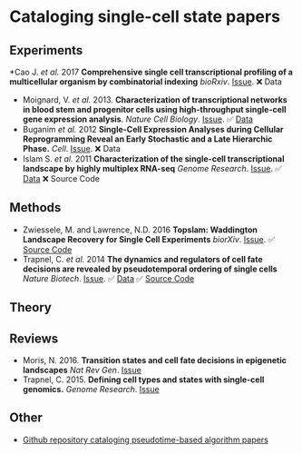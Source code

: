 # Cataloging single-cell state papers

## Experiments

*Cao J. _et al._ 2017 **Comprehensive single cell transcriptional profiling of a multicellular organism by combinatorial indexing** _bioRxiv_. [Issue](https://github.com/gwaygenomics/cell_state_papers/issues/8). :x: Data
* Moignard, V. _et al._ 2013. **Characterization of transcriptional networks in blood stem and
progenitor cells using high-throughput single-cell gene expression analysis**.
_Nature Cell Biology_. [Issue](https://github.com/gwaygenomics/cell_state_papers/issues/3).
:white_check_mark: [Data](https://www.ncbi.nlm.nih.gov/geo/query/acc.cgi?acc=GSE42518)
* Buganim _et al._ 2012 **Single-Cell Expression Analyses during Cellular Reprogramming
Reveal an Early Stochastic and a Late Hierarchic Phase.** _Cell_.
[Issue](https://github.com/gwaygenomics/cell_state_papers/issues/2). :x: Data
* Islam S. _et al._ 2011 **Characterization of the single-cell transcriptional landscape
by highly multiplex RNA-seq** _Genome Research_.
[Issue](https://github.com/gwaygenomics/cell_state_papers/issues/5). :white_check_mark:
[Data](https://www.ncbi.nlm.nih.gov/geo/query/acc.cgi?acc=GSE29087) :x: Source Code

## Methods

* Zwiessele, M. and Lawrence, N.D. 2016 **Topslam: Waddington Landscape Recovery for
Single Cell Experiments** _biorXiv_.
[Issue](https://github.com/gwaygenomics/cell_state_papers/issues/4). :white_check_mark:
[Source Code](https://github.com/mzwiessele/topslam)
* Trapnel, C. _et al._ 2014 **The dynamics and regulators of cell fate decisions are revealed
by pseudotemporal ordering of single cells** _Nature Biotech_.
[Issue](https://github.com/gwaygenomics/cell_state_papers/issues/6). :white_check_mark:
[Data](https://www.ncbi.nlm.nih.gov/geo/query/acc.cgi?acc=GSE52529) :white_check_mark:
[Source Code](http://cole-trapnell-lab.github.io/monocle-release/) 

## Theory

## Reviews

* Moris, N. 2016. **Transition states and cell fate decisions in epigenetic
landscapes** _Nat Rev Gen_. [Issue](https://github.com/gwaygenomics/cell_state_papers/issues/7)
* Trapnel, C. 2015. **Defining cell types and states with single-cell genomics.** _Genome Research_.
[Issue](https://github.com/gwaygenomics/cell_state_papers/issues/1)

## Other

* [Github repository cataloging pseudotime-based algorithm
papers](https://github.com/agitter/single-cell-pseudotime)
